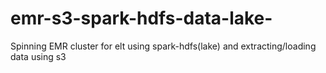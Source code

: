 # emr-s3-spark-hdfs-data-lake-
Spinning EMR cluster for elt using spark-hdfs(lake) and extracting/loading data using s3

